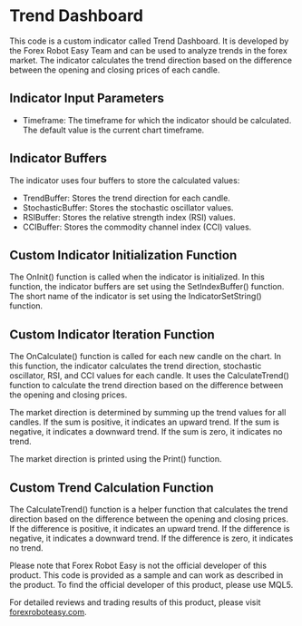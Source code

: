 # Trend Dashboard

This code is a custom indicator called Trend Dashboard. It is developed by the Forex Robot Easy Team and can be used to analyze trends in the forex market. The indicator calculates the trend direction based on the difference between the opening and closing prices of each candle.

## Indicator Input Parameters

- Timeframe: The timeframe for which the indicator should be calculated. The default value is the current chart timeframe.

## Indicator Buffers

The indicator uses four buffers to store the calculated values:

- TrendBuffer: Stores the trend direction for each candle.
- StochasticBuffer: Stores the stochastic oscillator values.
- RSIBuffer: Stores the relative strength index (RSI) values.
- CCIBuffer: Stores the commodity channel index (CCI) values.

## Custom Indicator Initialization Function

The OnInit() function is called when the indicator is initialized. In this function, the indicator buffers are set using the SetIndexBuffer() function. The short name of the indicator is set using the IndicatorSetString() function.

## Custom Indicator Iteration Function

The OnCalculate() function is called for each new candle on the chart. In this function, the indicator calculates the trend direction, stochastic oscillator, RSI, and CCI values for each candle. It uses the CalculateTrend() function to calculate the trend direction based on the difference between the opening and closing prices.

The market direction is determined by summing up the trend values for all candles. If the sum is positive, it indicates an upward trend. If the sum is negative, it indicates a downward trend. If the sum is zero, it indicates no trend.

The market direction is printed using the Print() function.

## Custom Trend Calculation Function

The CalculateTrend() function is a helper function that calculates the trend direction based on the difference between the opening and closing prices. If the difference is positive, it indicates an upward trend. If the difference is negative, it indicates a downward trend. If the difference is zero, it indicates no trend.

Please note that Forex Robot Easy is not the official developer of this product. This code is provided as a sample and can work as described in the product. To find the official developer of this product, please use MQL5.

For detailed reviews and trading results of this product, please visit [forexroboteasy.com](https://forexroboteasy.com/forex-robot-review/trend-dashboard-v1-review-optimize-forex-with-multi-timeframe-indicator/).
